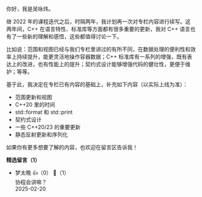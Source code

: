 你好，我是吴咏炜。

继 2022 年的课程迭代之后，时隔两年，我计划再一次对专栏内容进行续写。这两年间，C++ 在语言特性、标准库等方面都有很多重要的更新，我对 C++ 语言也有了一些新的理解和感悟，这些都值得讨论一下。

比如说：范围和视图已经与我们专栏里讲过的有所不同，在数据处理的便利性和效率上持续提升，能更灵活地操作容器数据；C++ 标准库有一系列的增强，既有表达上的改进，也有性能上的提升；契约式设计能够增强代码的健壮性，更便于维护；等等。

基于此，我决定在专栏已有内容的基础上，补充如下内容（以实际上线为准）：

- 范围更新和视图
- C++20 里的时间
- std::format 和 std::print
- 契约式设计
- 一些 C++20/23 的重要更新
- 静态反射更新和序列化

如果你有更多想要了解的内容，也欢迎在留言区告诉我！
<div><strong>精选留言（1）</strong></div><ul>
<li><span>梦太晚</span> 👍（0） 💬（1）<div>协程会讲嘛？</div>2025-02-20</li><br/>
</ul>